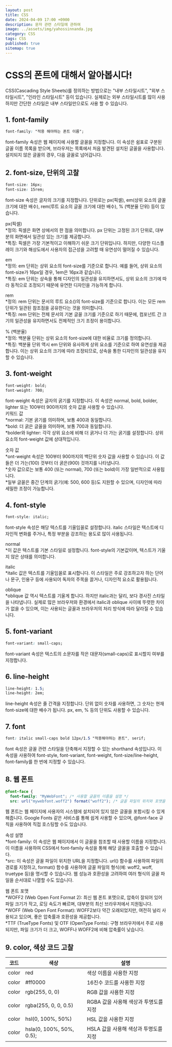 ```yaml
---
layout: post
title: CSS
date: 2024-04-09 17:00 +0900
description: 문자 관련 스타일에 관하여
image: ../assets/img/yahossinnanda.jpg
category: CSS
tags: CSS
published: true
sitemap: true
---
```


# CSS의 폰트에 대해서 알아봅시다!
CSS(Cascading Style Sheets)를 정의하는 방법으로는 "내부 스타일시트", "외부 스타일시트", "인라인 스타일시트" 등이 있습니다. 실제로는 외부 스타일시트를 많이 사용하지만 간단한 스타일은 내부 스타일만으로도 사용 할 수 있습니다.

## 1. font-family
````css
font-family: "적용 해야하는 폰트 이름";
````
font-family 속성은 웹 페이지에 사용할 글꼴을 지정합니다. 이 속성은 쉼표로 구분된 글꼴 이름 목록을 받으며, 브라우저는 목록에서 처음 발견된 설치된 글꼴을 사용합니다. 설치되지 않은 글꼴의 경우, 다음 글꼴로 넘어갑니다.

## 2. font-size, 단위의 고찰
````css
font-size: 16px;
font-size: 15rem;
````
font-size 속성은 글자의 크기를 지정합니다. 단위로는 px(픽셀), em(상위 요소의 글꼴 크기에 대한 배수), rem(루트 요소의 글꼴 크기에 대한 배수), % (백분율 단위) 등이 있습니다. <br/>

px(픽셀) <br/>
*정의: 픽셀은 화면 상에서의 한 점을 의미합니다. px 단위는 고정된 크기 단위로, 대부분의 화면에서 일관성 있는 크기를 제공합니다. <br/>
*특징: 픽셀은 가장 기본적이고 이해하기 쉬운 크기 단위입니다. 하지만, 다양한 디스플레이 크기와 해상도에서 사용자의 접근성을 고려할 때 유연성이 떨어질 수 있습니다.<br/>

em <br/>
*정의: em 단위는 상위 요소의 font-size를 기준으로 합니다. 예를 들어, 상위 요소의 font-size가 16px일 경우, 1em은 16px과 같습니다. <br/>
*특징: em 단위는 상속을 통해 디자인의 일관성을 유지하면서도, 상위 요소의 크기에 따라 동적으로 조정되기 때문에 유연한 디자인을 가능하게 합니다.<br/>


rem <br/>
*정의: rem 단위는 문서의 루트 요소(<html>)의 font-size를 기준으로 합니다. 이는 모든 rem 단위가 일관된 참조점을 공유한다는 것을 의미합니다. <br/>
*특징: rem 단위는 전체 문서의 기본 글꼴 크기를 기준으로 하기 때문에, 컴포넌트 간 크기의 일관성을 유지하면서도 전체적인 크기 조정이 용이합니다.<br/>

% (백분율) <br/>
*정의: 백분율 단위는 상위 요소의 font-size에 대한 비율로 크기를 정의합니다. <br/>
*특징: 백분율 단위 역시 em 단위와 유사하게 상위 요소를 기준으로 하여 유연성을 제공합니다. 이는 상위 요소의 크기에 따라 조정되므로, 상속을 통한 디자인의 일관성을 유지할 수 있습니다.   


## 3. font-weight
````css
font-weight: bold;    
font-weight: 700;     
````
font-weight 속성은 글자의 굵기를 지정합니다. 이 속성은 normal, bold, bolder, lighter 또는 100부터 900까지의 숫자 값을 사용할 수 있습니다.<br/>
키워드 값 <br/>
*normal: 기본 굵기를 의미하며, 보통 400과 동일합니다. <br/>
*bold: 더 굵은 글꼴을 의미하며, 보통 700과 동일합니다. <br/>
*bolder와 lighter: 각각 상위 요소에 비해 더 굵거나 더 가는 굵기를 설정합니다. 상위 요소의 font-weight 값에 상대적입니다.<br/>

숫자 값 <br/>
*ont-weight 속성은 100부터 900까지의 백단위 숫자 값을 사용할 수 있습니다. 이 값들은 더 가는(100) 것부터 더 굵은(900) 것까지를 나타냅니다. <br/>
*숫자 값으로는 보통 400 (또는 normal), 700 (또는 bold)이 가장 일반적으로 사용됩니다. <br/>
*일부 글꼴은 중간 단계의 굵기(예: 500, 600 등)도 지원할 수 있으며, 디자인에 따라 세밀한 조정이 가능합니다.<br/>

## 4. font-style
````css
font-style: italic;
````
font-style 속성은 해당 텍스트를 기울임꼴로 설정합니다. italic 스타일은 텍스트에 디자인적 변화를 주거나, 특정 부분을 강조하는 용도로 많이 사용됩니다.<br/>

normal <br/>
*이 값은 텍스트를 기본 스타일로 설정합니다. font-style의 기본값이며, 텍스트가 기울지 않은 상태를 의미합니다.<br/>

italic <br/>
*italic 값은 텍스트를 기울임꼴로 표시합니다. 이 스타일은 주로 강조하고자 하는 단어나 문구, 인용구 등에 사용되어 독자의 주목을 끌거나, 디자인적 요소로 활용됩니다.<br/>

oblique <br/>
*oblique 값 역시 텍스트를 기울게 합니다. 하지만 italic과는 달리, 보다 경사진 스타일을 나타냅니다. 실제로 많은 브라우저와 환경에서 italic과 oblique 사이에 뚜렷한 차이가 없을 수 있으며, 이는 사용되는 글꼴과 브라우저의 처리 방식에 따라 달라질 수 있습니다.<br/>

## 5. font-variant
````css
font-variant: small-caps;
````
font-variant 속성은 텍스트의 소문자를 작은 대문자(small-caps)로 표시할지 여부를 지정합니다.

## 6. line-height
````css
line-height: 1.5;
line-height: 2em;
````
line-height 속성은 줄 간격을 지정합니다. 단위 없이 숫자를 사용하면, 그 숫자는 현재 font-size에 대한 배수가 됩니다. px, em, % 등의 단위도 사용할 수 있습니다.

## 7. font
````css
font: italic small-caps bold 12px/1.5 "적용해야하는 폰트", serif;
````
font 속성은 글꼴 관련 스타일을 단축해서 지정할 수 있는 shorthand 속성입니다. 이 속성을 사용하여 font-style, font-variant, font-weight, font-size/line-height, font-family를 한 번에 지정할 수 있습니다.

## 8. 웹 폰트
````css
@font-face {
  font-family: "MyWebFont"; /* 사용할 글꼴의 이름을 설정 */
  src: url("mywebfont.woff2") format("woff2"); /* 글꼴 파일의 위치와 포맷을 지정 */}
````
웹 폰트는 웹 페이지에 사용자의 시스템에 설치되어 있지 않은 글꼴을 포함시킬 수 있게 해줍니다. Google Fonts 같은 서비스를 통해 쉽게 사용할 수 있으며, @font-face 규칙을 사용하여 직접 호스팅할 수도 있습니다.<br/>

속성 설명 <br/>
*font-family: 이 속성은 웹 페이지에서 이 글꼴을 참조할 때 사용할 이름을 지정합니다. 이 이름을 사용하여 CSS에서 font-family 속성을 통해 해당 글꼴을 호출할 수 있습니다. <br/>
*src: 이 속성은 글꼴 파일이 위치한 URL을 지정합니다. url() 함수를 사용하여 파일의 경로를 지정하고, format() 함수를 사용하여 글꼴 파일의 형식(예: woff2, woff, truetype 등)을 명시할 수 있습니다. 웹 성능과 호환성을 고려하여 여러 형식의 글꼴 파일을 순서대로 나열할 수도 있습니다.<br/>


웹 폰트 포맷 <br/>
*WOFF2 (Web Open Font Format 2): 최신 웹 폰트 포맷으로, 압축이 잘되어 있어 파일 크기가 작고, 로딩 속도가 빠르며, 대부분의 최신 브라우저에서 지원됩니다. <br/>
*WOFF (Web Open Font Format): WOFF2보다 약간 오래되었지만, 여전히 널리 사용되고 있으며, 좋은 압축률과 호환성을 제공합니다. <br/>
*TTF (TrueType Fonts) 및 OTF (OpenType Fonts): 구형 브라우저에서 주로 사용되지만, 파일 크기가 더 크고, WOFF나 WOFF2에 비해 압축률이 낮습니다.<br/>

## 9. color, 색상 코드 고찰


|코드|색상|설명|
|---|---|---|
|color|red|색상 이름을 사용한 지정|
|color|#ff0000|16진수 코드를 사용한 지정|
|color|rgb(255, 0, 0)|RGB 값을 사용한 지정|
|color|rgba(255, 0, 0, 0.5)|RGBA 값을 사용해 색상과 투명도를 지정|
|color|hsl(0, 100%, 50%)|HSL 값을 사용한 지정|
|color|hsla(0, 100%, 50%, 0.5);|HSLA 값을 사용해 색상과 투명도를 지정|
